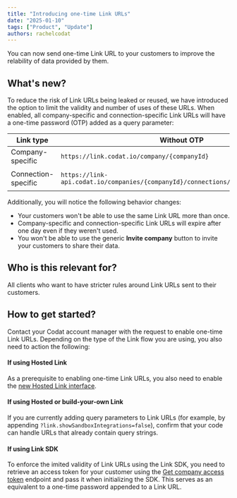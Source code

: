 ```yaml
---
title: "Introducing one-time Link URLs"
date: "2025-01-10"
tags: ["Product", "Update"]
authors: rachelcodat
---
```


You can now send one-time Link URL to your customers to improve the relability of data provided by them. 

<!--truncate-->

## What's new?

To reduce the risk of Link URLs being leaked or reused, we have introduced the option to limit the validity and number of uses of these URLs. When enabled, all company-specific and connection-specific Link URLs will have a one-time password (OTP) added as a query parameter:

| Link type | Without OTP | With OTP |
|---|---|---|
| Company-specific | `https://link.codat.io/company/{companyId}` | `https://link.codat.io/company/{companyId}?link.otp=OTP123` |
| Connection-specific | `https://link-api.codat.io/companies/{companyId}/connections/{connectionId}/start` | `https://link-api.codat.io/companies/{companyId}/connections/{connectionId}/start?otp=OTP123` |

Additionally, you will notice the following behavior changes:

- Your customers won't be able to use the same Link URL more than once.
- Company-specific and connection-specific Link URLs will expire after one day even if they weren't used.
- You won't be able to use the generic **Invite company** button to invite your customers to share their data.

## Who is this relevant for?

All clients who want to have stricter rules around Link URLs sent to their customers.

## How to get started?

Contact your Codat account manager with the request to enable one-time Link URLs. Depending on the type of the Link flow you are using, you also need to action the following:

#### If using Hosted Link

As a prerequisite to enabling one-time Link URLs, you also need to enable the [new Hosted Link interface](/updates/250110-new-hosted-link-ui).

#### If using Hosted or build-your-own Link

If you are currently adding query parameters to Link URLs (for example, by appending `?link.showSandboxIntegrations=false`), confirm that your code can handle URLs that already contain query strings. 

#### If using Link SDK

To enforce the imited validity of Link URLs using the Link SDK, you need to retrieve an access token for your customer using the [Get company access token](/platform-api#/operations/get-company-access-token) endpoint and pass it when initializing the SDK. This serves as an equivalent to a one-time password appended to a Link URL.
